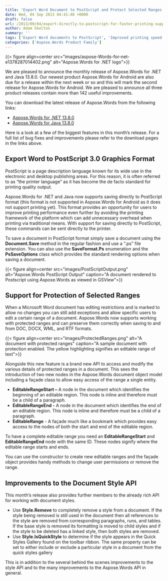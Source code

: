 ```yaml
---
title: 'Export Word Document to PostScript and Protect Selected Ranges in Word Documents in C#'
date: Wed, 04 Sep 2013 04:41:48 +0000
draft: false
url: /2013/09/04/export-directly-to-postscript-for-faster-printing-support-for-protection-of-selected-ranges-and-improvements-to-the-style-api-all-in-aspose.words-13.8.0/
author: Adam Skelton
summary: ''
tags: ['Export Word documents to PostScript', 'Improved printing speed', 'Protect Selected Ranges in Word']
categories: ['Aspose.Words Product Family']
---
```




{{< figure align=center src="images/aspose-Words-for-net-e1378287014402.png" alt="Aspose.Words for .NET logo">}}


We are pleased to announce the monthly release of Aspose.Words for .NET and Java 13.8.0. Our newest product Aspose.Words for Android are also due for a release within the next week or so and this will mark the second release for Aspose.Words for Android. We are pleased to announce all three product releases contain more than 142 useful improvements.

You can download the latest release of Aspose.Words from the following links:

*   [Aspose.Words for .NET 13.8.0][1]
*   [Aspose.Words for Java 13.8.0][2]

Here is a look at a few of the biggest features in this month’s release. For a full list of bug fixes and improvements please refer to the download pages in the links above.

## Export Word to PostScript 3.0 Graphics Format

PostScript is a page description language known for its wide use in the electronic and desktop publishing areas. For this reason, it is often referred to as “the printer language” as it has become the de facto standard for printing quality output.

Aspose.Words for .NET and Java now supports saving directly to PostScript format (this format is not supported in Aspose.Words for Android as it does not support printing yet). This format provides an opportunity for users to improve printing performance even further by avoiding the printing framework of the platform which can add unnecessary overhead when printing via traditional means. With support for saving directly to PostScript, these commands can be sent directly to the printer.

To save a document in PostScript format simply save a document using the **Document.Save** method in the regular fashion and use a “.ps” file extension. You can also use the **SaveFormat.Ps** enumeration and the **PsSaveOptions** class which provides the standard rendering options when saving a document.



{{< figure align=center src="images/PostScriptOutput.png" alt="Aspose.Words PostScript Output" caption="A document rendered to Postscript using Aspose.Words as viewed in GSView">}}


## Support for Protection of Selected Ranges

When a Microsoft Word document has editing restrictions and is marked to allow no changes you can still add exceptions and allow specific users to edit a certain range of a document. Aspose.Words now supports working with protected ranges and can preserve them correctly when saving to and from DOC, DOCX, WML, and RTF formats.



{{< figure align=center src="images/ProtectedRanges.png" alt="A document with protected ranges" caption="A sample document with protection enabled. The yellow highlighting signifies an editable range of text">}}


Alongside this new feature is a brand new API to access and modify the various details of protected ranges in a document. This sees the introduction of two new nodes in the Aspose.Words document object model including a façade class to allow easy access of the range a single entity.

*   **EditableRangeStart –** A node in the document which identifies the beginning of an editable region. This node is inline and therefore must be a child of a paragraph.
*   **EditableRangeEnd -** A node in the document which identifies the end of an editable region. This node is inline and therefore must be a child of a paragraph.
*   **EditableRange** - A façade much like a bookmark which provides easy access to the nodes of both the start and end of the editable region.

To have a complete editable range you need an **EditableRangeStart** and **EditableRangeEnd** node with the same ID. These nodes signify where the editable range starts and ends.

You can use the constructor to create new editable ranges and the façade object provides handy methods to change user permissions or remove the range.

## Improvements to the Document Style API

This month’s release also provides further members to the already rich API for working with document styles.

*   Use **Style.Remove** to completely remove a style from a document. If the style being removed is still used in the document then all references to the style are removed from corresponding paragraphs, runs, and tables. If the base style is removed its formatting is moved to child styles and if the style to be deleted has a linked style, then both styles are removed.
*   Use **Style.IsQuickStyle** to determine if the style appears in the Quick Styles Gallery found on the toolbar ribbon. The same property can be set to either include or exclude a particular style in a document from the quick styles gallery

This is in addition to the several behind the scenes improvements to the style API and to the many improvements to the Aspose.Words API in general.




[1]: https://downloads.aspose.com/words/net
[2]: https://downloads.aspose.com/words/java





